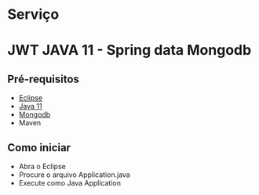 # Serviço

# JWT JAVA 11 - Spring data Mongodb

## Pré-requisitos

* [Eclipse](https://www.eclipse.org/downloads/download.php?file=/technology/epp/downloads/release/2020-03/R/eclipse-java-2020-03-R-win32-x86_64.zip&mirror_id=576)
* [Java 11](https://aws.amazon.com/pt/corretto/)
* [Mongodb](https://www.mongodb.com/download-center/community)
* Maven

## Como iniciar

* Abra o Eclipse
* Procure o arquivo Application.java
* Execute como Java Application
